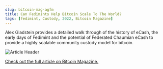```yaml
---
slug: bitcoin-mag-agfm
title: Can Fedimints Help Bitcoin Scale To The World?
tags: [fedimint, Custody, 2022, Bitcoin Magazine]
---
```


Alex Gladstein provides a detailed walk through of the history of eCash, the early days of Fedimint and the potential of Federated Chaumian eCash to provide a highly scalable community custody model for bitcoin. 

![Article Header](/img/bm-ag-22.png)

[Check out the full article on Bitcoin Magazine.](https://bitcoinmagazine.com/culture/will-fedimints-bring-bitcoin-to-the-world)

